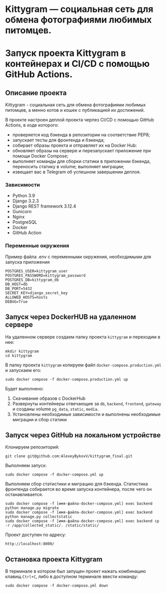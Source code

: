 # Kittygram — социальная сеть для обмена фотографиями любимых питомцев. 
# Запуск проекта Kittygram в контейнерах и CI/CD с помощью GitHub Actions.

## Описание проекта

Kittygram - социальная сеть для обмена фотографиями любимых питомцев, а менно котов и кошек с публикацией их достижений.

В проекте настроен деплой проекта черпез СI/CD с помощью GitHub Actions, в ходе которого:
- проверяется код бэкенда в репозитории на соответствие PEP8;
- запускает тесты для фронтенда и бэкенда;
- собирает образы проекта и отправляет их на Docker Hub:
- обновляет образы на сервере и перезапускает приложение при помощи Docker Compose;
- выполняет команды для сборки статики в приложении бэкенда, переносить статику в volume; выполняет миграции;
- извещает вас в Telegram об успешном завершении деплоя.

### Зависимости
- Python 3.9
- Django 3.2.3
- Django REST framework 3.12.4
- Gunicorn
- Nginx
- PostgreSQL
- Docker
- GitHub Action

### Переменные окружения

Пример файла .env c переменными окружения, необходимыми для запуска приложения
```
POSTGRES_USER=kittygram_user
POSTGRES_PASSWORD=kittygram_password
POSTGRES_DB=kittygram_db
DB_HOST=db
DB_PORT=5432
SECRET_KEY=django_secret_key
ALLOWED_HOSTS=hosts
DEBUG=True
```

## Запуск через DockerHUB на удаленном сервере

На удаленном сервере создаем папку проекта `kittygram` и переходим в нее:
```
mkdir kittygram
cd kittygram
```

В папку проекта `kittygram` копируем файл `docker-compose.production.yml` и запускаем его:
```
sudo docker compose -f docker-compose.production.yml up
```

Будет выполнено:
1. Скачивание образов с DockerHub
2. Развернуты контейнеры отвечающие за `db`, `backend`, `frontend`, `gateway` и созданы volume `pg_data`, `static`, `media`.
3. Установлены необходимые зависимости и выполнены необходимые миграции и сбор статики

## Запуск через GitHub на локальном устройстве

Клонируем репозиторий: 
```
git clone git@github.com:AlexeyBykovV/kittygram_final.git
```

Выполняем запуск:
```
sudo docker compose -f docker-compose.yml up
```

Выполняем сбор статистики и миграцию для бэкенда. Статистика фронтенда собирается во время запуска контейнера, после чего он останавливается. 
```
sudo docker compose -f [имя-файла-docker-compose.yml] exec backend python manage.py migrate
sudo docker compose -f [имя-файла-docker-compose.yml] exec backend python manage.py collectstatic
sudo docker compose -f [имя-файла-docker-compose.yml] exec backend cp -r /app/collected_static/. /static/static/
```

Проект доступен по адресу:
```
http://localhost:8000/
```

## Остановка проекта Kittygram

В терминале в котором был запущен проект нажать комбинацию клавищ `Ctrl+С`, либо в доступном терминале ввести команду:
```
sudo docker compose -f docker-compose.yml down
```
